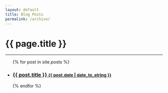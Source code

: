 ```yaml
---
layout: default
title: Blog Posts
permalink: /archive/
---
```

<h1 class="page-title">{{ page.title }}</h1>
<hr />
<div>
  <ul class="related-posts">
    {% for post in site.posts %}
      <li>
        <h3>
          <a href="{{ site.baseurl }}{{ post.url }}">
            {{ post.title }}
            <small>{{ post.date | date_to_string }}</small>
          </a>
        </h3>
      </li>
    {% endfor %}
  </ul>
</div>
